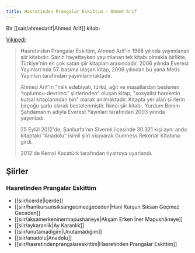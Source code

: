```yaml
---
title: Hasretinden Prangalar Eskittim - Ahmed Arif
---
```


Bir [[sair/ahmedarif|Ahmed Arif]] kitabı

[Vikipedi](-):
> Hasretinden Prangalar Eskittim, Ahmed Arif'in 1968 yılında yayımlanan şiir kitabıdır. Şairin hayattayken yayımlanan tek kitabı olmakla birlikte, Türkiye'nin en çok satan şiir kitapları arasındadır. 2006 yılında Everest Yayınları'nda 57. basıma ulaşan kitap, 2008 yılından bu yana Metis Yayınları tarafından yayımlanmaktadır.
> 
> Ahmed Arif'in "halk edebiyatı, türkü, ağıt ve masallardan beslenen 'toplumcu-devrimci' şiirlerinden" oluşan kitap, "sosyalist hareketin kutsal kitaplarından biri" olarak anılmaktadır. Kitapta yer alan şiirlerin birçoğu şarkı olarak bestelenmiştir. İkinci şiir kitabı, Yurdum Benim Şahdamarım adıyla Everest Yayınları tarafından 2003 yılında yayımladı.
> 
> 25 Eylül 2012'de, Şanlıurfa'nın Siverek ilçesinde 30.321 kişi aynı anda kitaptaki "Anadolu" isimli şiiri okuyarak Guinness Rekorlar Kitabına girdi.
> 
> 2012'de Kemal Kocatürk tarafından tiyatroya uyarlandı.

## Şiirler
### Hasretinden Prangalar Eskittim
- [[siir/icerde|İçerde]]
- [[siir/hanikursunsiksangecmezgeceden|Hani Kurşun Sıksan Geçmez Geceden]]
- [[siir/aksamerkeninermapushaneye|Akşam Erken İner Mapushâneye]]
- [[siir/aykaranlik|Ay Karanlık]]
- [[siir/unutamadigim|Unutamadığım]]
- [[siir/anadolu|Anadolu]]
- [[siir/hasretindenprangalareskittim|Hasretinden Prangalar Eskittim]]
